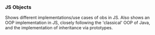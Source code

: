 ### JS Objects
Shows different implementations/use cases of obs in JS.
Also shows an OOP implementation in JS, closely following the 'classical' OOP
of Java, and the implementation of inheritance via prototypes.
